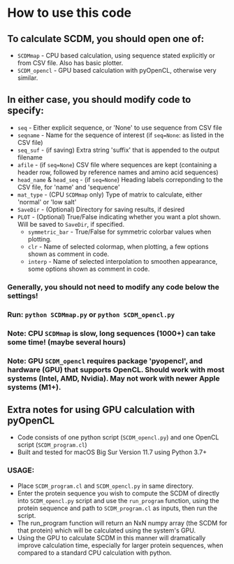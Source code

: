 # How to use this code

## To calculate SCDM, you should open one of:

* `SCDMmap` - CPU based calculation, using sequence stated explicitly or from CSV file. Also has basic plotter.
* `SCDM_opencl` - GPU based calculation with pyOpenCL, otherwise very similar.


## In either case, you should modify code to specify:

* `seq` - Either explicit sequence, or 'None' to use sequence from CSV file
* `seqname` - Name for the sequence of interest (if `seq=None`: as listed in the CSV file)
* `seq_suf` - (if saving) Extra string 'suffix' that is appended to the output filename
* `afile` - (if `seq=None`) CSV file where sequences are kept (containing a header row, followed by reference names and amino acid sequences)
* `head_name` & `head_seq` - (if `seq=None`) Heading labels correponding to the CSV file, for 'name' and 'sequence'
* `mat_type` - (CPU `SCDMmap` only) Type of matrix to calculate, either 'normal' or 'low salt'
* `SaveDir` - (Optional) Directory for saving results, if desired
* `PLOT` - (Optional) True/False indicating whether you want a plot shown. Will be saved to `SaveDir`, if specified.
    * `symmetric_bar` - True/False for symmetric colorbar values when plotting.
    * `clr` - Name of selected colormap, when plotting, a few options shown as comment in code.
    * `interp` - Name of selected interpolation to smoothen appearance, some options shown as comment in code.


### Generally, you should not need to modify any code below the settings!


### Run: `python SCDMmap.py` or `python SCDM_opencl.py`


### Note: CPU `SCDMmap` is slow, long sequences (1000+) can take some time! (maybe several hours)

### Note: GPU `SCDM_opencl` requires package 'pyopencl', and hardware (GPU) that supports OpenCL. Should work with most systems (Intel, AMD, Nvidia). May not work with newer Apple systems (M1+).


## Extra notes for using GPU calculation with pyOpenCL

- Code consists of one python script (`SCDM_opencl.py`) and one OpenCL script (`SCDM_program.cl`)
- Built and tested for macOS Big Sur Version 11.7 using Python 3.7+

### USAGE:
- Place `SCDM_program.cl` and `SCDM_opencl.py` in same directory.
- Enter the protein sequence you wish to compute the SCDM of directly into 
 `SCDM_opencl.py` script and use the `run_program` function, using the protein
 sequence and path to `SCDM_program.cl` as inputs, then run the script.
- The run_program function will return an NxN numpy array (the SCDM for that protein) 
 which will be calculated using the system's GPU.
- Using the GPU to calculate SCDM in this manner will dramatically improve calculation 
 time, especially for larger protein sequences, when compared to a standard CPU calculation
 with python.

